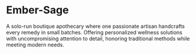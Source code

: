 # Ember-Sage
A solo-run boutique apothecary where one passionate artisan handcrafts every remedy in small batches. Offering personalized wellness solutions with uncompromising attention to detail, honoring traditional methods while meeting modern needs.
